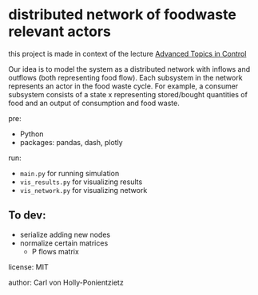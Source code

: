 # distributed network of foodwaste relevant actors

this project is made in context of the lecture [Advanced Topics in Control](https://www.vvz.ethz.ch/Vorlesungsverzeichnis/lerneinheit.view?semkez=2024S&ansicht=ALLE&lerneinheitId=178230&lang=de)

Our idea is to model the system as a distributed network with inflows and outflows (both representing food flow). Each subsystem in the network represents an actor in the food waste cycle. For example, a consumer subsystem consists of a state x representing stored/bought quantities of food and an output of consumption and food waste. 

pre:
- Python
- packages: pandas, dash, plotly

run:
- `main.py` for running simulation
- `vis_results.py` for visualizing results
- `vis_network.py` for visualizing network

## To dev:
- serialize adding new nodes
- normalize certain matrices
    - P flows matrix
    

license: MIT

author: Carl von Holly-Ponientzietz
